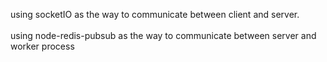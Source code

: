 using socketIO as the way to communicate between client and server.<br/><br/>
using node-redis-pubsub as the way to communicate between server and worker process
